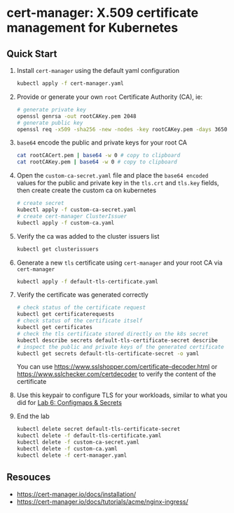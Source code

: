 # cert-manager: X.509 certificate management for Kubernetes

## Quick Start

1. Install `cert-manager` using the default yaml configuration

   ```bash
   kubectl apply -f cert-manager.yaml
   ```

2. Provide or generate your own `root` Certificate Authority (CA), ie:

    ```bash
    # generate private key
    openssl genrsa -out rootCAKey.pem 2048
    # generate public key
    openssl req -x509 -sha256 -new -nodes -key rootCAKey.pem -days 3650 -out rootCACert.pem
    ```

3. `base64` encode the public and private keys for your root CA

   ```bash
   cat rootCACert.pem | base64 -w 0 # copy to clipboard
   cat rootCAKey.pem | base64 -w 0 # copy to clipboard
   ```

4. Open the `custom-ca-secret.yaml` file and place the `base64 encoded` values for the public and private key in the `tls.crt` and `tls.key` fields, then create create the custom ca on kubernetes

    ```bash
    # create secret
    kubectl apply -f custom-ca-secret.yaml
    # create cert-manager ClusterIssuer
    kubectl apply -f custom-ca.yaml
    ```

5. Verify the ca was added to the cluster issuers list

   ```bash
   kubectl get clusterissuers
   ```

6. Generate a new `tls` certificate using `cert-manager` and your root CA via `cert-manager`

   ```bash
   kubectl apply -f default-tls-certificate.yaml
   ```

7. Verify the certificate was generated correctly

   ```bash
   # check status of the certificate request
   kubectl get certificaterequests
   # check status of the certificate itself
   kubectl get certificates
   # check the tls certificate stored directly on the k8s secret
   kubectl describe secrets default-tls-certificate-secret describe
   # inspect the public and private keys of the generated certificate
   kubectl get secrets default-tls-certificate-secret -o yaml
   ```

   You can use <https://www.sslshopper.com/certificate-decoder.html> or <https://www.sslchecker.com/certdecoder> to verify the content of the certificate

8. Use this keypair to configure TLS for your workloads, similar to what you did for [Lab 6: Configmaps & Secrets](../lab-6/README.md)

9. End the lab

   ```bash
   kubectl delete secret default-tls-certificate-secret
   kubectl delete -f default-tls-certificate.yaml
   kubectl delete -f custom-ca-secret.yaml
   kubectl delete -f custom-ca.yaml
   kubectl delete -f cert-manager.yaml
   ```

## Resouces

- <https://cert-manager.io/docs/installation/>
- <https://cert-manager.io/docs/tutorials/acme/nginx-ingress/>
